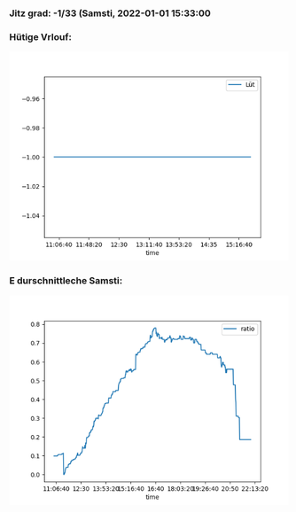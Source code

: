 ### Jitz grad: -1/33 (Samsti, 2022-01-01 15:33:00

### Hütige Vrlouf:
![Graph](Today.png)

### E durschnittleche Samsti:
![Graph](Samsti.png)